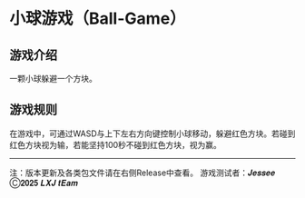# 小球游戏（Ball-Game）
## 游戏介绍
一颗小球躲避一个方块。
## 游戏规则
在游戏中，可通过WASD与上下左右方向键控制小球移动，躲避红色方块。若碰到红色方块视为输，若能坚持100秒不碰到红色方块，视为赢。

------
注：版本更新及各类包文件请在右侧Release中查看。
游戏测试者：𝑱𝒆𝒔𝒔𝒆𝒆
Ⓒ𝟐𝟎𝟐𝟓 𝑳𝑿𝑱 𝒕𝑬𝒂𝒎
